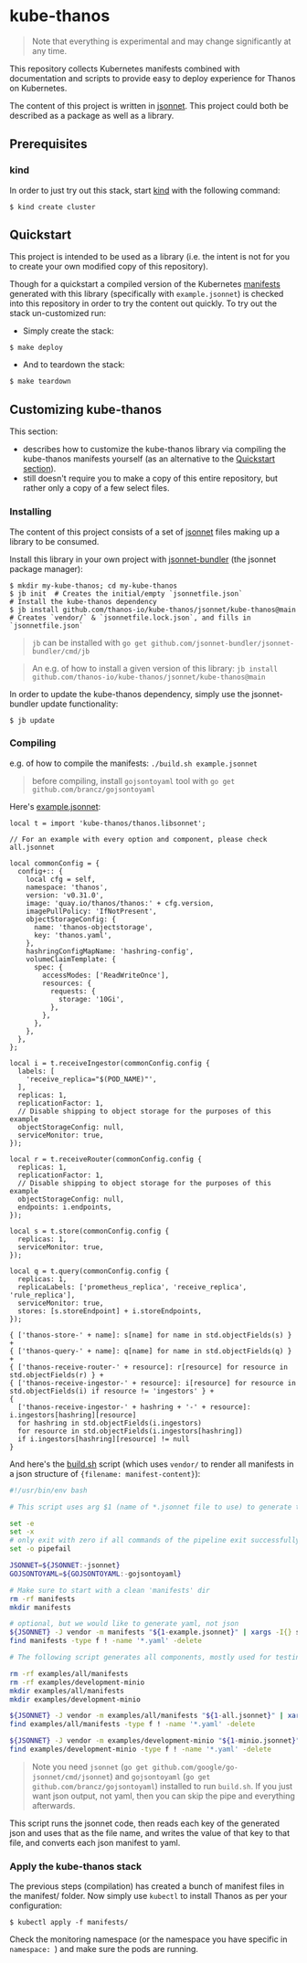 # kube-thanos

> Note that everything is experimental and may change significantly at any time.

This repository collects Kubernetes manifests combined with documentation and scripts to provide easy to deploy experience for Thanos on Kubernetes.

The content of this project is written in [jsonnet](http://jsonnet.org/). This project could both be described as a package as well as a library.

## Prerequisites

### kind

In order to just try out this stack, start [kind](https://github.com/kubernetes-sigs/kind) with the following command:

```shell
$ kind create cluster
```

## Quickstart

This project is intended to be used as a library (i.e. the intent is not for you to create your own modified copy of this repository).

Though for a quickstart a compiled version of the Kubernetes [manifests](manifests) generated with this library (specifically with `example.jsonnet`) is checked into this repository in order to try the content out quickly. To try out the stack un-customized run:
 * Simply create the stack:
```shell
$ make deploy
```

 * And to teardown the stack:
```shell
$ make teardown
```

## Customizing kube-thanos

This section:
 * describes how to customize the kube-thanos library via compiling the kube-thanos manifests yourself (as an alternative to the [Quickstart section](#Quickstart)).
 * still doesn't require you to make a copy of this entire repository, but rather only a copy of a few select files.

### Installing

The content of this project consists of a set of [jsonnet](http://jsonnet.org/) files making up a library to be consumed.

Install this library in your own project with [jsonnet-bundler](https://github.com/jsonnet-bundler/jsonnet-bundler#install) (the jsonnet package manager):
```shell
$ mkdir my-kube-thanos; cd my-kube-thanos
$ jb init  # Creates the initial/empty `jsonnetfile.json`
# Install the kube-thanos dependency
$ jb install github.com/thanos-io/kube-thanos/jsonnet/kube-thanos@main # Creates `vendor/` & `jsonnetfile.lock.json`, and fills in `jsonnetfile.json`
```

> `jb` can be installed with `go get github.com/jsonnet-bundler/jsonnet-bundler/cmd/jb`

> An e.g. of how to install a given version of this library: `jb install github.com/thanos-io/kube-thanos/jsonnet/kube-thanos@main`

In order to update the kube-thanos dependency, simply use the jsonnet-bundler update functionality:
```shell
$ jb update
```

### Compiling

e.g. of how to compile the manifests: `./build.sh example.jsonnet`

> before compiling, install `gojsontoyaml` tool with `go get github.com/brancz/gojsontoyaml`

Here's [example.jsonnet](example.jsonnet):

[embedmd]:# (example.jsonnet)
```jsonnet
local t = import 'kube-thanos/thanos.libsonnet';

// For an example with every option and component, please check all.jsonnet

local commonConfig = {
  config+:: {
    local cfg = self,
    namespace: 'thanos',
    version: 'v0.31.0',
    image: 'quay.io/thanos/thanos:' + cfg.version,
    imagePullPolicy: 'IfNotPresent',
    objectStorageConfig: {
      name: 'thanos-objectstorage',
      key: 'thanos.yaml',
    },
    hashringConfigMapName: 'hashring-config',
    volumeClaimTemplate: {
      spec: {
        accessModes: ['ReadWriteOnce'],
        resources: {
          requests: {
            storage: '10Gi',
          },
        },
      },
    },
  },
};

local i = t.receiveIngestor(commonConfig.config {
  labels: [
    'receive_replica="$(POD_NAME)"',
  ],
  replicas: 1,
  replicationFactor: 1,
  // Disable shipping to object storage for the purposes of this example
  objectStorageConfig: null,
  serviceMonitor: true,
});

local r = t.receiveRouter(commonConfig.config {
  replicas: 1,
  replicationFactor: 1,
  // Disable shipping to object storage for the purposes of this example
  objectStorageConfig: null,
  endpoints: i.endpoints,
});

local s = t.store(commonConfig.config {
  replicas: 1,
  serviceMonitor: true,
});

local q = t.query(commonConfig.config {
  replicas: 1,
  replicaLabels: ['prometheus_replica', 'receive_replica', 'rule_replica'],
  serviceMonitor: true,
  stores: [s.storeEndpoint] + i.storeEndpoints,
});

{ ['thanos-store-' + name]: s[name] for name in std.objectFields(s) } +
{ ['thanos-query-' + name]: q[name] for name in std.objectFields(q) } +
{ ['thanos-receive-router-' + resource]: r[resource] for resource in std.objectFields(r) } +
{ ['thanos-receive-ingestor-' + resource]: i[resource] for resource in std.objectFields(i) if resource != 'ingestors' } +
{
  ['thanos-receive-ingestor-' + hashring + '-' + resource]: i.ingestors[hashring][resource]
  for hashring in std.objectFields(i.ingestors)
  for resource in std.objectFields(i.ingestors[hashring])
  if i.ingestors[hashring][resource] != null
}
```

And here's the [build.sh](build.sh) script (which uses `vendor/` to render all manifests in a json structure of `{filename: manifest-content}`):

[embedmd]:# (build.sh)
```sh
#!/usr/bin/env bash

# This script uses arg $1 (name of *.jsonnet file to use) to generate the manifests/*.yaml files.

set -e
set -x
# only exit with zero if all commands of the pipeline exit successfully
set -o pipefail

JSONNET=${JSONNET:-jsonnet}
GOJSONTOYAML=${GOJSONTOYAML:-gojsontoyaml}

# Make sure to start with a clean 'manifests' dir
rm -rf manifests
mkdir manifests

# optional, but we would like to generate yaml, not json
${JSONNET} -J vendor -m manifests "${1-example.jsonnet}" | xargs -I{} sh -c "cat {} | ${GOJSONTOYAML} > {}.yaml; rm -f {}" -- {}
find manifests -type f ! -name '*.yaml' -delete

# The following script generates all components, mostly used for testing

rm -rf examples/all/manifests
rm -rf examples/development-minio
mkdir examples/all/manifests
mkdir examples/development-minio

${JSONNET} -J vendor -m examples/all/manifests "${1-all.jsonnet}" | xargs -I{} sh -c "cat {} | ${GOJSONTOYAML} > {}.yaml; rm -f {}" -- {}
find examples/all/manifests -type f ! -name '*.yaml' -delete

${JSONNET} -J vendor -m examples/development-minio "${1-minio.jsonnet}" | xargs -I{} sh -c "cat {} | ${GOJSONTOYAML} > {}.yaml; rm -f {}" -- {}
find examples/development-minio -type f ! -name '*.yaml' -delete
```

> Note you need `jsonnet` (`go get github.com/google/go-jsonnet/cmd/jsonnet`) and `gojsontoyaml` (`go get github.com/brancz/gojsontoyaml`) installed to run `build.sh`. If you just want json output, not yaml, then you can skip the pipe and everything afterwards.

This script runs the jsonnet code, then reads each key of the generated json and uses that as the file name, and writes the value of that key to that file, and converts each json manifest to yaml.

### Apply the kube-thanos stack
The previous steps (compilation) has created a bunch of manifest files in the manifest/ folder.
Now simply use `kubectl` to install Thanos as per your configuration:

```shell
$ kubectl apply -f manifests/
```

Check the monitoring namespace (or the namespace you have specific in `namespace: `) and make sure the pods are running.
